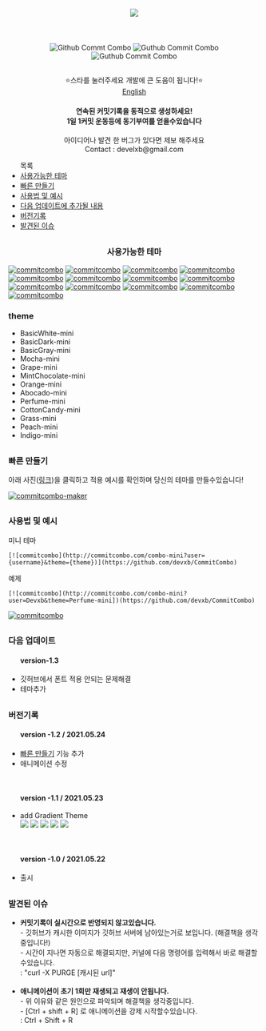 

<div align = "center">
  <br>
  <img src = "https://user-images.githubusercontent.com/62425964/119244836-626e5180-bbaf-11eb-9d52-5e471030425e.png" align="center"/> <br><br><br><br>
  <img src = "http://commitcombo.com/combo-mini?user=Devxb&theme=Perfume-mini" align="center" alt="Github Commt Combo"/>
  <img src = "http://commitcombo.com/combo-mini?user=Devxb&theme=CottonCandy-mini" align="center" alt="Guthub Commit Combo"/>
  <img src = "http://commitcombo.com/combo-mini?user=Devxb&theme=Grass-mini" align="center" alt="Guthub Commit Combo"/><br>
  <h2></h2>
</div>
<div align = "center">  ⭐스타를 눌러주세요 개발에 큰 도움이 됩니다!⭐️</div>
<div align="center"><a href=""> English </a></div>
<div align = "center"> 
<h4>연속된 커밋기록을 동적으로 생성하세요!<br/>1일 1커밋 운동등에 동기부여를 얻을수있습니다</h4>
<p> 아이디어나 발견 한 버그가 있다면 제보 해주세요<br>
Contact : develxb@gmail.com</p>
</div>
<div>
<ul>
목록
<li>
	<a href = "#availableTheme"> 사용가능한 테마</a>
</li>
<li>
	<a href = "maker"> 빠른 만들기 </a>
</li>
<li>
	<a href = "#manual"> 사용법 및 예시</a>
</li>
<li>
	<a href = "#nextUpdate"> 다음 업데이트에 추가될 내용</a>
</li>
<li>
	<a href = "#history"> 버전기록</a>
</li>
<li>
	<a href = "#issue"> 발견된 이슈 </a>
</li>
</ul>
</div>
<h2></h2>
<div align = "center">
<h3> <a name = "availableTheme"></a>사용가능한 테마</h3>
</div>
	
[![commitcombo](http://commitcombo.com/combo-mini?user=Devxb&theme=BasicWhite-mini)](https://github.com/devxb/CommitCombo) [![commitcombo](http://commitcombo.com/combo-mini?user=Devxb&theme=BasicDark-mini)](https://github.com/devxb/CommitCombo) [![commitcombo](http://commitcombo.com/combo-mini?user=Devxb&theme=BasicGray-mini)](https://github.com/devxb/CommitCombo)
[![commitcombo](http://commitcombo.com/combo-mini?user=Devxb&theme=Mocha-mini)](https://github.com/devxb/CommitCombo) [![commitcombo](http://commitcombo.com/combo-mini?user=Devxb&theme=Grape-mini)](https://github.com/devxb/CommitCombo) [![commitcombo](http://commitcombo.com/combo-mini?user=Devxb&theme=MintChocolate-mini)](https://github.com/devxb/CommitCombo)
[![commitcombo](http://commitcombo.com/combo-mini?user=Devxb&theme=Orange-mini)](https://github.com/devxb/CommitCombo) [![commitcombo](http://commitcombo.com/combo-mini?user=Devxb&theme=Abocado-mini)](https://github.com/devxb/CommitCombo) [![commitcombo](http://commitcombo.com/combo-mini?user=Devxb&theme=Perfume-mini)](https://github.com/devxb/CommitCombo) [![commitcombo](http://commitcombo.com/combo-mini?user=Devxb&theme=CottonCandy-mini)](https://github.com/devxb/CommitCombo) [![commitcombo](http://commitcombo.com/combo-mini?user=Devxb&theme=Grass-mini)](https://github.com/devxb/CommitCombo) [![commitcombo](http://commitcombo.com/combo-mini?user=Devxb&theme=Peach-mini)](https://github.com/devxb/CommitCombo) [![commitcombo](http://commitcombo.com/combo-mini?user=Devxb&theme=Indigo-mini)](https://github.com/devxb/CommitCombo)

<h3>theme</h3> 
<ul>
<li>
BasicWhite-mini
</li>
<li>
BasicDark-mini
</li>
<li>
BasicGray-mini
</li>
<li>
Mocha-mini
</li>
<li>
Grape-mini
</li>
<li>
MintChocolate-mini
</li>
<li>
Orange-mini
</li>
<li>
Abocado-mini
</li>
<li>
Perfume-mini
</li>
<li>
CottonCandy-mini
</li>
<li>
Grass-mini
</li>
<li>
Peach-mini
</li>
<li>
Indigo-mini
</li>
</ul>
<h2></h2>
<h3> <a name = "maker"> </a> 빠른 만들기 </h3>
아래 사진(<a href = "http://commitcombo.com/maker">링크</a>)을 클릭하고 적용 예시를 확인하며 당신의 테마를 만들수있습니다!

[![commitcombo-maker](https://user-images.githubusercontent.com/62425964/119252836-4d161900-bbe9-11eb-8e30-7984ef18337d.jpeg)](http://commitcombo.com/maker)


<h2></h2>
<h3> <a name = "manual"></a>사용법 및 예시</h3>

<p>미니 테마</p>

	[![commitcombo](http://commitcombo.com/combo-mini?user={username}&theme={theme})](https://github.com/devxb/CommitCombo)

<p> 예제 </p>

	[![commitcombo](http://commitcombo.com/combo-mini?user=Devxb&theme=Perfume-mini])(https://github.com/devxb/CommitCombo)

[![commitcombo](http://commitcombo.com/combo-mini?user=Devxb&theme=Perfume-mini)](https://github.com/devxb/CommitCombo)

<h2></h2>
<a name = "nextUpdate"></a>
<h3>다음 업데이트</h3>
<ul> 
<h4>version-1.3</h4>
	<li>
	깃허브에서 폰트 적용 안되는 문제해결
	</li>
	<li >테마추가 </li>
</ul>

<h2></h2>
<a name = "history"></a>
<h3> 버전기록 </h3>
<ul>
<h4> version -1.2 / 2021.05.24</h4>
	<li> <a href = "http://commitcombo.com/maker">빠른 만들기</a> 기능 추가</li>
	<li> 애니메이션 수정 </li>
</ul>

<br>

<ul>
<h4>version -1.1 / 2021.05.23</h4>
	<li> add Gradient Theme <br> <img src = "http://commitcombo.com/combo-mini?user=Devxb&theme=Peach-mini"/> <img src = "http://commitcombo.com/combo-mini?user=Devxb&theme=CottonCandy-mini"/> <img src = "http://commitcombo.com/combo-mini?user=Devxb&theme=Grass-mini"/> <img src = "http://commitcombo.com/combo-mini?user=Devxb&theme=Perfume-mini"/> <img src = "http://commitcombo.com/combo-mini?user=Devxb&theme=Indigo-mini"/>
	</li>
</ul>

<br>

<ul> 
<h4>version -1.0 / 2021.05.22</h4>
	<li> 출시 </li>
</ul>

<h2></h2>
<a name = "issue"></a>
<h3> 발견된 이슈 </h3>
<ul>
<li>
<b>커밋기록이 실시간으로 반영되지 않고있습니다. </b>
<br> - 깃허브가 캐시한 이미지가 깃허브 서버에 남아있는거로 보입니다. (해결책을 생각중입니다!)
<br> - 시간이 지나면 자동으로 해결되지만, 커널에 다음 명령어를 입력해서 바로 해결할수있습니다.   <br> : "curl -X PURGE [캐시된 url]"
</li>
<br>
<li>
<b>애니메이션이 초기 1회만 재생되고 재생이 안됩니다.</b>
<br> - 위 이유와 같은 원인으로 파악되며 해결책을 생각중입니다.
<br> - [Ctrl + shift + R] 로 애니메이션을 강제 시작할수있습니다. 
<br> : Ctrl + Shift + R
</li>
</ul>
